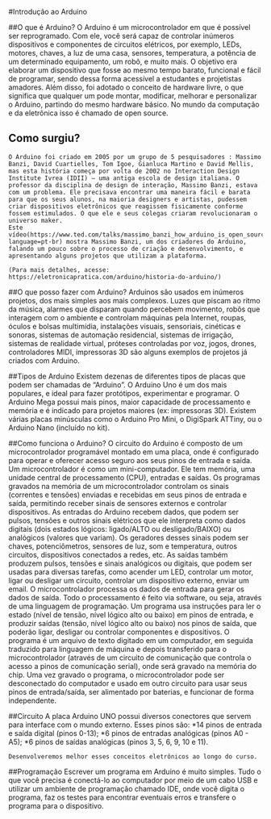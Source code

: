 #Introdução ao Arduino

##O que é Arduino?
    O Arduino é um microcontrolador em que é possível ser reprogramado. Com ele, você será capaz de controlar inúmeros dispositivos e componentes de circuitos elétricos, por exemplo, LEDs, motores, chaves, a luz de uma casa, sensores, temperatura, a potência de um determinado equipamento, um robô, e muito mais.
    O objetivo era elaborar um dispositivo que fosse ao mesmo tempo barato, funcional e fácil de programar, sendo dessa forma acessível a estudantes e projetistas amadores. Além disso, foi adotado o conceito de hardware livre, o que significa que qualquer um pode montar, modificar, melhorar e personalizar o Arduino, partindo do mesmo hardware básico. No mundo da computação e da eletrônica isso é chamado de open source. 

## Como surgiu?
    O Arduino foi criado em 2005 por um grupo de 5 pesquisadores : Massimo Banzi, David Cuartielles, Tom Igoe, Gianluca Martino e David Mellis, mas esta história começa por volta de 2002 no Interaction Design Institute Ivrea (IDII) – uma antiga escola de design italiana. O professor da disciplina de design de interação, Massimo Banzi, estava com um problema. Ele precisava encontrar uma maneira fácil e barata para que os seus alunos, na maioria designers e artistas, pudessem criar dispositivos eletrônicos que reagissem fisicamente conforme fossem estimulados. O que ele e seus colegas criaram revolucionaram o universo maker.
    Este vídeo(https://www.ted.com/talks/massimo_banzi_how_arduino_is_open_sourcing_imagination?language=pt-br) mostra Massimo Banzi, um dos criadores do Arduino, falando um pouco sobre o processo de criação e desenvolvimento, e apresentando alguns projetos que utilizam a plataforma.

    (Para mais detalhes, acesse: https://eletronicapratica.com/arduino/historia-do-arduino/)

##O que posso fazer com Arduino?
    Arduinos são usados em inúmeros projetos, dos mais simples aos mais complexos. Luzes que piscam ao ritmo da música, alarmes que disparam quando percebem movimento, robôs que interagem com o ambiente e controlam máquinas pela Internet, roupas, óculos e bolsas multimídia, instalações visuais, sensoriais, cinéticas e sonoras, sistemas de automação residencial, sistemas de irrigação, sistemas de realidade virtual, próteses controladas por voz, jogos, drones, controladores MIDI, impressoras 3D são alguns exemplos de projetos já criados com Arduino.

##Tipos de Arduino
    Existem dezenas de diferentes tipos de placas que podem ser chamadas de “Arduino”. O Arduino Uno é um dos mais populares, e ideal para fazer protótipos, experimentar e programar. O Arduino Mega possui mais pinos, maior capacidade de processamento e memória e é indicado para projetos maiores (ex: impressoras 3D). Existem várias placas minúsculas como o Arduino Pro Mini, o DigiSpark ATTiny, ou o Arduino Nano (incluído no kit).

##Como funciona o Arduino?
    O circuito do Arduino é composto de um microcontrolador programável montado em uma placa, onde é configurado para operar e oferecer acesso seguro aos seus pinos de entrada e saída. Um microcontrolador é como um mini-computador. Ele tem memória, uma unidade central de processamento (CPU), entradas e saídas. Os programas gravados na memória de um microcontrolador controlam os sinais (correntes e tensões) enviadas e recebidas em seus pinos de entrada e saída, permitindo receber sinais de sensores externos e controlar dispositivos.
    As entradas do Arduino recebem dados, que podem ser pulsos, tensões e outros sinais elétricos que ele interpreta como dados digitais (dois estados lógicos: ligado/ALTO ou desligado/BAIXO) ou analógicos (valores que variam). Os geradores desses sinais podem ser chaves, potenciômetros, sensores de luz, som e temperatura, outros circuitos, dispositivos conectados a redes, etc. As saídas também produzem pulsos, tensões e sinais analógicos ou digitais, que podem ser usadas para diversas tarefas, como acender um LED, controlar um motor, ligar ou desligar um circuito, controlar um dispositivo externo, enviar um email.
    O microcontrolador processa os dados de entrada para gerar os dados de saída. Todo o processamento é feito via software, ou seja, através de uma linguagem de programação.
    Um programa usa instruções para ler o estado (nível de tensão, nível lógico alto ou baixo) em pinos de entrada, e produzir saídas (tensão, nível lógico alto ou baixo) nos pinos de saída, que poderão ligar, desligar ou controlar componentes e dispositivos. O programa é um arquivo de texto digitado em um computador, em seguida traduzido para linguagem de máquina e depois transferido para o microcontrolador (através de um circuito de comunicação que controla o acesso a pinos de comunicação serial), onde será gravado na memória do chip.
    Uma vez gravado o programa, o microcontrolador pode ser desconectado do computador e usado em outro circuito para usar seus pinos de entrada/saída, ser alimentado por baterias, e funcionar de forma independente.

##Circuito
    A placa Arduino UNO possui diversos conectores que servem para interface com o mundo externo. Esses pinos são:
    *14 pinos de entrada e saída digital (pinos 0-13);
    *6 pinos de entradas analógicas (pinos A0 - A5);
    *6 pinos de saídas analógicas (pinos 3, 5, 6, 9, 10 e 11).
    
    Desenvolveremos melhor esses conceitos eletrônicos ao longo do curso.

##Programação
    Escrever um programa em Arduino é muito simples. Tudo o que você precisa é conectá-lo ao computador por meio de um cabo USB e utilizar um ambiente de programação chamado IDE, onde você digita o programa, faz os testes para encontrar eventuais erros e transfere o programa para o dispositivo.

